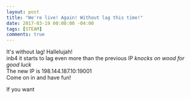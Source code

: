 ```yaml
---
layout: post
title: "We're live! Again! Without lag this time!"
date: 2017-03-19 00:00:00 -04:00
tags: [STEAM]
comments: true
---
```


It's without lag! Hallelujah!
<br>
inb4 it starts to lag even more than the previous IP *knocks on wood for good luck*
<br>
The new IP is 198.144.187.10:19001
<br>
Come on in and have fun! <p class="spoiler"> If you want </p>
